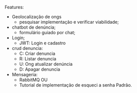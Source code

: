 
Features:

- Geolocalização de ongs
	- pesquisar implementação e verificar viabilidade;
- chatbot de denúncia; 
	- formulário guiado por chat;
- Login;
	- JWT: Login e cadastro
- crud denuncia:
	- C: Criar denuncia
	- R: Listar denuncia
	- U: Ong atualizar denúncia
	- D: Apagar denuncia
- Mensageria: 
	- RabbitMQ OU 
	- Tutorial de implementação de esqueci a senha Padrão.
  

